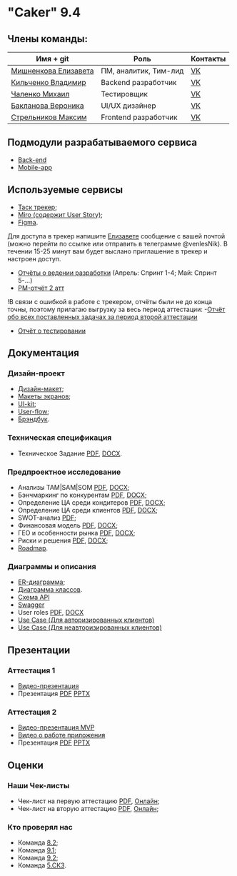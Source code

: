 # "Caker" 9.4

## Члены команды:
Имя + git | Роль | Контакты
--- | --- | --- 
[Мишненкова Елизавета](https://github.com/venlesN) | ПМ, аналитик, Тим-лид | [VK](https://vk.com/emishnenkova)
[Кильченко Владимир](https://github.com/ralencode) | Backend разработчик |[VK](https://vk.com/vkil04)
[Чаленко Михаил](https://github.com/Mivankir) | Тестировщик | [VK](https://vk.com/rave_demon)
[Бакланова Вероника](https://github.com/Alex-Sing-bit) | UI/UX дизайнер | [VK](https://vk.com/baklanova4)
[Стрельников Максим](https://github.com/MaksimStrelnikov) | Frontend разработчик | [VK](https://vk.com/stremaksig)

## Подмодули разрабатываемого сервиса
- [Back-end](https://github.com/ralencode/caker)
- [Mobile-app](https://github.com/MaksimStrelnikov/mobileApp-9.4)

## Используемые сервисы
- [Таск трекер](https://tracker.yandex.ru/pages/projects/1);
- [Miro (содержит User Story)](https://miro.com/app/board/uXjVIJFCMsY=/?share_link_id=435905910797);
- [Figma](https://www.figma.com/design/RawKKCWpsSWZ3x9qSwJ6tr/PT-main?node-id=4221-5227&t=HYgxnD48BTPlmllP-0).

Для доступа в трекер напишите [Елизавете](https://vk.com/emishnenkova) сообщение с вашей почтой (можно перейти по ссылке или отправить в телеграмме @venlesNik). В течении 15-25 минут вам будет выслано приглашение в трекер и настроен доступ.
- [Отчёты о ведении разработки](https://github.com/MaksimStrelnikov/tp-9.4/tree/main/Документация/Отчёты%20и%20задачи/Отчёты%20о%20задачах) (Апрель: Спринт 1-4; Май: Спринт 5-...)
- [PM-отчёт 2 атт](Документация/Отчёты%20и%20задачи/PM-Отчёт%20о%20текущем%20статусе%20проекта%20Caker.pdf)
  
!В связи с ошибкой в работе с трекером, отчёты были не до конца точны, поэтому прилагаю выгрузку за весь период аттестации:
-[Отчёт обо всех поставленных задачах за период второй аттестации](Документация/Отчёты%20и%20задачи/Отчёты%20о%20задачах/Задачи%20за%20период%20с%2001.04-05.05.xlsx)

- [Отчёт о тестировании](Документация/Отчёты%20и%20задачи/Отчёт%20о%20тестировании.docx)

## Документация
### Дизайн-проект
  - [Дизайн-макет](https://www.figma.com/design/RawKKCWpsSWZ3x9qSwJ6tr/Caker-9.4?node-id=4221-5227&t=iP84eQhG8OwHZn18-0);
  - [Макеты экранов](https://www.figma.com/design/RawKKCWpsSWZ3x9qSwJ6tr/Caker-9.4?node-id=0-1&p=f&t=iP84eQhG8OwHZn18-0);
  - [UI-kit](https://www.figma.com/design/RawKKCWpsSWZ3x9qSwJ6tr/Caker-9.4?node-id=4215-1591&p=f&t=iP84eQhG8OwHZn18-0);
  - [User-flow](https://www.figma.com/design/RawKKCWpsSWZ3x9qSwJ6tr/Caker-9.4?node-id=4215-2280&p=f&t=iP84eQhG8OwHZn18-0);
  - [Брэндбук](Документация/Дизайн-проект/Брэндбук.pptx).

### Техническая спецификация
  - Техническое Задание [PDF](Документация/Техническая%20спецификация/Техническое%20Задание.pdf), [DOCX](Документация/Техническая%20спецификация/Техническое%20Задание.docx).

### Предпроектное исследование
  + Анализы TAM|SAM|SOM [PDF](Документация/Предпроектное%20исследование/TAM_SAM_SOM_Client.pdf), [DOCX](Документация/Предпроектное%20исследование/TAM_SAM_SOM_Client.docx);
  + Бэнчмаркинг по конкурентам [PDF](Документация/Предпроектное%20исследование/Бенчмаркинг%20конкурентов.pdf), [DOCX](Документация/Предпроектное%20исследование/Бенчмаркинг%20конкурентов.docx);
  + Определение ЦА среди кондитеров [PDF](Документация/Предпроектное%20исследование/Анализ%20ответов%20респондентов%20(кондитеров).pdf), [DOCX](Документация/Предпроектное%20исследование/Анализ%20ответов%20респондентов%20(кондитеров).docx);
  + Определение ЦА среди клиентов [PDF](Документация/Предпроектное%20исследование/Анализ%20ответов%20респондентов.pdf), [DOCX](Документация/Предпроектное%20исследование/Анализ%20ответов%20респондентов.docx);
  + SWOT-анализ [PDF](Документация/Предпроектное%20исследование/SWOT-анализ.pdf);
  + Финансовая модель [PDF](Документация/Предпроектное%20исследование/Финансовая%20модель.pdf), [DOCX](Документация/Предпроектное%20исследование/Финансовая%20модель.docx);
  + ГЕО и особенности рынка [PDF](Документация/Предпроектное%20исследование/ГЕО.pdf), [DOCX](Документация/Предпроектное%20исследование/ГЕО.docx);
  + Риски и решения [PDF](Документация/Предпроектное%20исследование/ПроблемыРешения.pdf), [DOCX](Документация/Предпроектное%20исследование/ПроблемыРешения.docx);
  + [Roadmap](https://www.figma.com/design/RawKKCWpsSWZ3x9qSwJ6tr/Caker-9.4?node-id=4345-2744&p=f&t=iP84eQhG8OwHZn18-0).

### Диаграммы и описания
  - [ER-диаграмма](Документация/Диаграммы/er_new.drawio.png);
  - [Диаграмма классов](Документация/Диаграммы/class.drawio.png).
  - [Схема API](Документация/Диаграммы/openapi.yaml)
  - [Swagger](https://app.swaggerhub.com/apis/RalenOreti/caker-api/1.0.5)
  - User roles [PDF](Документация/Диаграммы/User%20Roles.pdf), [DOCX](Документация/Диаграммы/User%20Roles.pdf)
  - [Use Case (Для авторизированных клиентов)](Документация/Диаграммы/use_case.drawio.png)
  - [Use Case (Для неавторизированных клиентов)](Документация/Диаграммы/use_case_unauth.drawio.png)
## Презентации
### Аттестация 1
- [Видео-презентация](https://drive.google.com/file/d/14WaP64-ASEpNvpIHuNhjDqMthJkkLIEU/view?usp=drivesdk)
- Презентация [PDF](https://github.com/MaksimStrelnikov/tp-9.4/blob/main/Презентации/Аттестация%201/Презентация%20ТЗ.pdf) [PPTX](https://github.com/MaksimStrelnikov/tp-9.4/blob/main/Презентации/Аттестация%201/Презентация%20ТЗ.pptx)
### Аттестация 2 
- [Видео-презентация MVP](https://drive.google.com/file/d/1Ux0C5bOlMCXTqAZN1lA3TA8qdrKkMwd3/view?usp=drivesdk)
- [Видео о работе приложения](https://drive.google.com/file/d/1VCCC8SK5UN5od-ND91GyF25OvsG4xizP/view?usp=drivesdk)
- Презентация [PDF](https://github.com/MaksimStrelnikov/tp-9.4/blob/main/Презентации/Аттестация%202/Презентация_MVP.pdf) [PPTX](https://github.com/MaksimStrelnikov/tp-9.4/blob/main/Презентации/Аттестация%202/Презентация_MVP.pptx)

## Оценки
### Наши Чек-листы
  - Чек-лист на первую аттестацию [PDF](Презентации/Аттестация%201/9.4.%20Чеклист%201%20этап%20-%20чеклист.pdf), [Онлайн](https://docs.google.com/spreadsheets/d/1VnzvLVx9-J3AFBg_S8BTsxBm4z3U46NIhIShkjp6mzk/edit?gid=116236438#gid=116236438);
  - Чек-лист на вторую аттестацию [PDF](), [Онлайн](https://docs.google.com/spreadsheets/d/1K2BeqbMLcOmt9NTP8_UyuGs4v2tWcAuFWn2uSE9HBYA/edit?gid=0#gid=0);
### Кто проверял нас
  - Команда [8.2](https://github.com/Lime228/TPProject/tree/main);
  - Команда [9.1](https://github.com/IgorPustylnik/TP-9.1);
  - Команда [9.2](https://github.com/LatinMapsLives/JourneyGuideApp);
  - Команда [5.СК3](https://github.com/intrafellow/TechTrackInvest).
